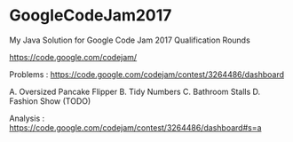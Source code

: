 # GoogleCodeJam2017
My Java Solution for Google Code Jam 2017 Qualification Rounds 


https://code.google.com/codejam/

Problems : 
https://code.google.com/codejam/contest/3264486/dashboard

A. Oversized Pancake Flipper
B. Tidy Numbers
C. Bathroom Stalls
D. Fashion Show (TODO)

Analysis :
https://code.google.com/codejam/contest/3264486/dashboard#s=a
